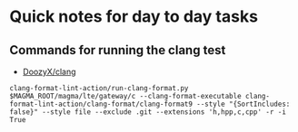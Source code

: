 # Quick notes for day to day tasks

## Commands for running the clang test
* [DoozyX/clang](https://github.com/DoozyX/clang-format-lint-action)
```
clang-format-lint-action/run-clang-format.py $MAGMA_ROOT/magma/lte/gateway/c --clang-format-executable clang-format-lint-action/clang-format/clang-format9 --style "{SortIncludes: false}" --style file --exclude .git --extensions 'h,hpp,c,cpp' -r -i True
```
